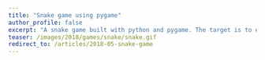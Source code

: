```yaml
---
title: "Snake game using pygame"
author_profile: false
excerpt: "A snake game built with python and pygame. The target is to eat apples and grow bigger. You lose if you hit the edges or collide with the snake body."
teaser: /images/2018/games/snake/snake.gif
redirect_to: /articles/2018-05-snake-game
---
```

